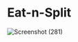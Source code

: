 # Eat-n-Split


![Screenshot (281)](https://github.com/sandali-singh/Eat-n-Split/assets/72544086/ecc33b8c-f924-4a69-b690-8abfa7316da1)


